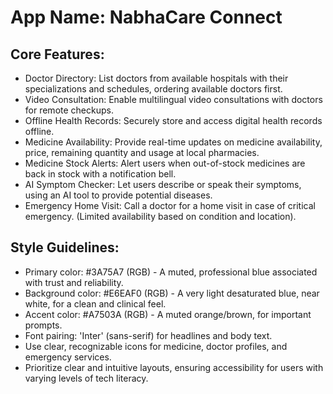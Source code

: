 # **App Name**: NabhaCare Connect

## Core Features:

- Doctor Directory: List doctors from available hospitals with their specializations and schedules, ordering available doctors first.
- Video Consultation: Enable multilingual video consultations with doctors for remote checkups.
- Offline Health Records: Securely store and access digital health records offline.
- Medicine Availability: Provide real-time updates on medicine availability, price, remaining quantity and usage at local pharmacies.
- Medicine Stock Alerts: Alert users when out-of-stock medicines are back in stock with a notification bell.
- AI Symptom Checker: Let users describe or speak their symptoms, using an AI tool to provide potential diseases.
- Emergency Home Visit: Call a doctor for a home visit in case of critical emergency. (Limited availability based on condition and location).

## Style Guidelines:

- Primary color: #3A75A7 (RGB) - A muted, professional blue associated with trust and reliability.
- Background color: #E6EAF0 (RGB) - A very light desaturated blue, near white, for a clean and clinical feel.
- Accent color: #A7503A (RGB) - A muted orange/brown, for important prompts.
- Font pairing: 'Inter' (sans-serif) for headlines and body text.
- Use clear, recognizable icons for medicine, doctor profiles, and emergency services.
- Prioritize clear and intuitive layouts, ensuring accessibility for users with varying levels of tech literacy.